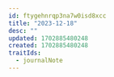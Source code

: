 ```yaml
---
id: ftygehnrqp3na7w0isd8xcc
title: "2023-12-18"
desc: ""
updated: 1702885480248
created: 1702885480248
traitIds:
  - journalNote
---
```


